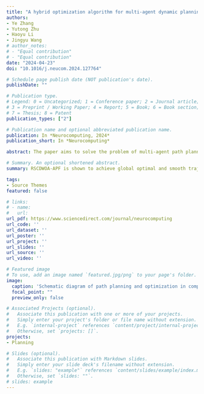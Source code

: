 ```yaml
---
title: "A hybrid optimization algorithm for multi-agent dynamic planning with guaranteed convergence in probability"
authors:
- Ye Zhang
- Yutong Zhu
- Haoyu Li
- Jingyu Wang
# author_notes:
# - "Equal contribution"
# - "Equal contribution"
date: "2024-04-23"
doi: "10.1016/j.neucom.2024.127764"

# Schedule page publish date (NOT publication's date).
publishDate: ""

# Publication type.
# Legend: 0 = Uncategorized; 1 = Conference paper; 2 = Journal article;
# 3 = Preprint / Working Paper; 4 = Report; 5 = Book; 6 = Book section;
# 7 = Thesis; 8 = Patent
publication_types: ["2"]

# Publication name and optional abbreviated publication name.
publication: In *Neurocomputing, 2024*
publication_short: In *Neurocomputing*

abstract: The paper aims to solve the problem of multi-agent path planning in complex environment using optimization algorithm. To address the issue of local optimum and premature convergence, a new method is proposed based on the whale optimization algorithm, combining the chaotic initialization, the reverse search and the differential evolution methods. It is theoretically proved that this algorithm is globally convergent in probability. When applied to path planning problems, the proposed optimization algorithm can effectively find a globally optimal and smoother path. Through simulation experiments with multi-UAVs, it is demonstrated that the proposed algorithm has better performance than the state-of-the-art methods in environment with both static and dynamic obstacles, reflecting the global convergence and robustness of the proposed algorithm. 

# Summary. An optional shortened abstract.
summary: RSCDWOA-APF is shown to achieve global optimal and smooth trajectory. The proof is amazing.

tags:
- Source Themes
featured: false

# links:
# - name: 
#   url: 
url_pdf: https://www.sciencedirect.com/journal/neurocomputing
url_code: ''
url_dataset: ''
url_poster: ''
url_project: ''
url_slides: ''
url_source: ''
url_video: ''

# Featured image
# To use, add an image named `featured.jpg/png` to your page's folder. 
image:
  caption: 'Schematic diagram of path planning and optimization in complex environment.'
  focal_point: ""
  preview_only: false

# Associated Projects (optional).
#   Associate this publication with one or more of your projects.
#   Simply enter your project's folder or file name without extension.
#   E.g. `internal-project` references `content/project/internal-project/index.md`.
#   Otherwise, set `projects: []`.
projects: 
- Planning

# Slides (optional).
#   Associate this publication with Markdown slides.
#   Simply enter your slide deck's filename without extension.
#   E.g. `slides: "example"` references `content/slides/example/index.md`.
#   Otherwise, set `slides: ""`.
# slides: example
---
```


<!-- {{% alert note %}}
Click the *Cite* button above to demo the feature to enable visitors to import publication metadata into their reference management software.
{{% /alert %}}

{{% alert note %}}
Click the *Slides* button above to demo Academic's Markdown slides feature.
{{% /alert %}}

Supplementary notes can be added here, including [code and math](https://sourcethemes.com/academic/docs/writing-markdown-latex/). -->
